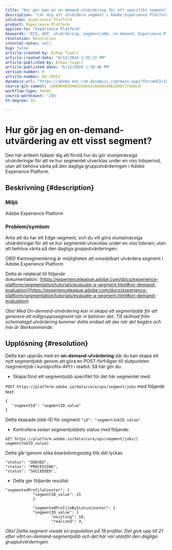 ```yaml
---
title: "Hur gör man en on-demand-utvärdering för ett specifikt segment?"
description: "Lär dig att utvärdera segment i Adobe Experience Platform direkt."
solution: Experience Platform
product: Experience Platform
applies-to: "Experience Platform"
keywords: "KCS, AEP, utvärdering, segmentjobb, on-demand, Experience Platform"
resolution: Resolution
internal-notes: null
bug: false
article-created-by: Eshaa Tiwari
article-created-date: "6/12/2024 1:35:21 PM"
article-published-by: Eshaa Tiwari
article-published-date: "6/12/2024 1:39:46 PM"
version-number: 9
article-number: KA-19251
dynamics-url: "https://adobe-ent.crm.dynamics.com/main.aspx?forceUCI=1&pagetype=entityrecord&etn=knowledgearticle&id=7189679c-c028-ef11-840a-6045bd029b18"
source-git-commit: ce080b483646d310e43c6b0d24861b8bf2fae6c6
workflow-type: tm+mt
source-wordcount: '293'
ht-degree: 1%

---
```


# Hur gör jag en on-demand-utvärdering av ett visst segment?


Den här artikeln hjälper dig att förstå hur du gör slumpmässiga utvärderingar för att se hur segmentet utvecklas under en viss tidsperiod, utan att behöva vänta på den dagliga grupputvärderingen i Adobe Experience Platform.

## Beskrivning {#description}


### Miljö

Adobe Experience Platform

### Problem/symtom

Anta att du har ett Edge-segment, och du vill göra slumpmässiga utvärderingar för att se hur segmentet utvecklas under en viss tidsram, utan att behöva vänta på den dagliga grupputvärderingen.

OBS! Kantsegmentering är möjligheten att omedelbart utvärdera segment i Adobe Experience Platform

Detta är relaterat till följande dokumentation: [https://experienceleague.adobe.com/docs/experience-platform/segmentation/tutorials/evaluate-a-segment.html#on-demand-evaluation](https://experienceleague.adobe.com/docs/experience-platform/segmentation/tutorials/evaluate-a-segment.html#on-demand-evaluation)

*Obs! Med On-demand-utvärdering kan ni skapa ett segmentjobb för att generera ett målgruppssegment när ni behöver det. Till skillnad från schemalagd utvärdering kommer detta endast att ske när det begärs och inte är återkommande.*


## Upplösning {#resolution}


Detta kan uppnås med en <b>on-demand-utvärdering</b> där du kan skapa ett nytt segmentjobb genom att göra en POST-förfrågan till slutpunkten /segment/job i kundprofils-API:t i realtid. Så här gör du:

- Skapa först ett segmentjobb specifikt för det här segmentet med:


`POST https://platform.adobe.io/data/core/ups/segment/jobs` med följande text:


```
{
   "segmentId": "segmentID_value"
}
```


Detta skapade jobb-ID för segment `"id": "segmentJobID_value"`

- Kontrollera sedan segmentjobbets status med följande:


`GET https://platform.adobe.io/data/core/ups/segment/jobs/[ segmentJobID_value]`

Detta går igenom olika bearbetningssteg tills det lyckas




```
"status": "QUEUED",
"status": "PROCESSING",
"status": "SUCCEEDED",
```




- Detta ger följande resultat:





```
"segmentedProfileCounter": {
            "segmentID_value": 21
            }

            "segmentedProfileByStatusCounter": {
            "segmentID_value": }
                    "existing": 18,
                    "realized": 3,
```




*Obs! Detta segment visade en population på 19 profiler. Det gick upp till 21 efter vårt on-demand-segmentjobb och det här var utanför den dagliga grupputvärderingen.*
